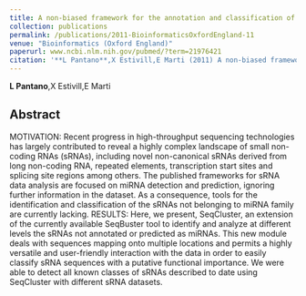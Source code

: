 ```yaml
---
title: A non-biased framework for the annotation and classification of the non-miRNA small RNA transcriptome.
collection: publications
permalink: /publications/2011-BioinformaticsOxfordEngland-11
venue: "Bioinformatics (Oxford England)"
paperurl: www.ncbi.nlm.nih.gov/pubmed/?term=21976421
citation: '**L Pantano**,X Estivill,E Marti (2011) A non-biased framework for the annotation and classification of the non-miRNA small RNA transcriptome. <i>Bioinformatics (Oxford England)</i>'
---
```


**L Pantano**,X Estivill,E Marti
## Abstract
MOTIVATION: Recent progress in high-throughput sequencing technologies has largely contributed to reveal a highly complex landscape of small non-coding RNAs (sRNAs), including novel non-canonical sRNAs derived from long non-coding RNA, repeated elements, transcription start sites and splicing site regions among others. The published frameworks for sRNA data analysis are focused on miRNA detection and prediction, ignoring further information in the dataset. As a consequence, tools for the identification and classification of the sRNAs not belonging to miRNA family are currently lacking. RESULTS: Here, we present, SeqCluster, an extension of the currently available SeqBuster tool to identify and analyze at different levels the sRNAs not annotated or predicted as miRNAs. This new module deals with sequences mapping onto multiple locations and permits a highly versatile and user-friendly interaction with the data in order to easily classify sRNA sequences with a putative functional importance. We were able to detect all known classes of sRNAs described to date using SeqCluster with different sRNA datasets.
